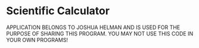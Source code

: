 # Scientific Calculator
APPLICATION BELONGS TO JOSHUA HELMAN AND IS USED FOR THE PURPOSE OF SHARING THIS PROGRAM. 
YOU MAY NOT USE THIS CODE IN YOUR OWN PROGRAMS!
